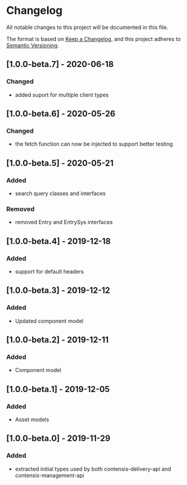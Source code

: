 # Changelog
All notable changes to this project will be documented in this file.

The format is based on [Keep a Changelog](https://keepachangelog.com/en/1.0.0/),
and this project adheres to [Semantic Versioning](https://semver.org/spec/v2.0.0.html).

## [1.0.0-beta.7] - 2020-06-18
### Changed
- added suport for multiple client types

## [1.0.0-beta.6] - 2020-05-26
### Changed
- the fetch function can now be injected to support better testing

## [1.0.0-beta.5] - 2020-05-21
### Added
- search query classes and interfaces
### Removed
- removed Entry and EntrySys interfaces

## [1.0.0-beta.4] - 2019-12-18
### Added
- support for default headers

## [1.0.0-beta.3] - 2019-12-12
### Added
- Updated component model

## [1.0.0-beta.2] - 2019-12-11
### Added
- Component model

## [1.0.0-beta.1] - 2019-12-05
### Added
- Asset models

## [1.0.0-beta.0] - 2019-11-29
### Added
- extracted initial types used by both contensis-delivery-api and contensis-management-api
